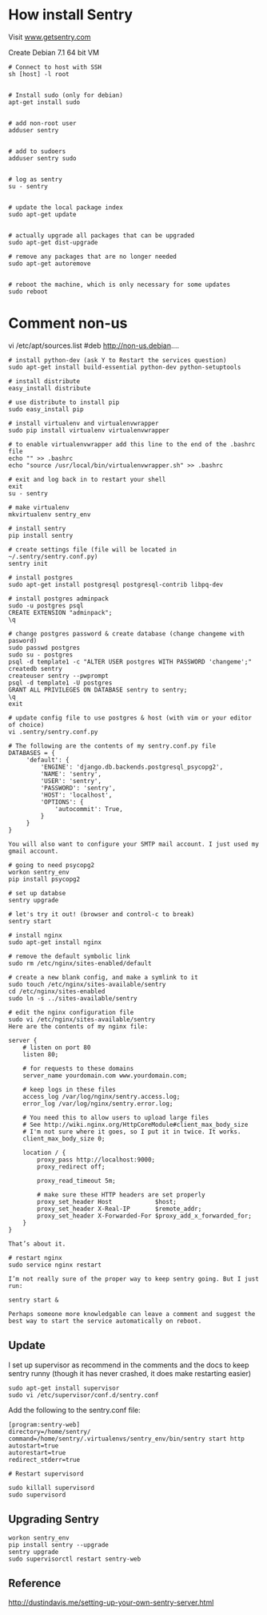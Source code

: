 How install Sentry
===
Visit www.getsentry.com

Create Debian 7.1 64 bit VM

    # Connect to host with SSH
    sh [host] -l root


    # Install sudo (only for debian)
    apt-get install sudo
    
    
    # add non-root user
    adduser sentry


    # add to sudoers
    adduser sentry sudo


    # log as sentry
    su - sentry


    # update the local package index
    sudo apt-get update


    # actually upgrade all packages that can be upgraded
    sudo apt-get dist-upgrade

    # remove any packages that are no longer needed
    sudo apt-get autoremove


    # reboot the machine, which is only necessary for some updates
    sudo reboot

# Comment non-us
vi /etc/apt/sources.list
#deb http://non-us.debian....

    # install python-dev (ask Y to Restart the services question)
    sudo apt-get install build-essential python-dev python-setuptools

    # install distribute
    easy_install distribute

    # use distribute to install pip
    sudo easy_install pip

    # install virtualenv and virtualenvwrapper
    sudo pip install virtualenv virtualenvwrapper

    # to enable virtualenvwrapper add this line to the end of the .bashrc file
    echo "" >> .bashrc
    echo "source /usr/local/bin/virtualenvwrapper.sh" >> .bashrc

    # exit and log back in to restart your shell
    exit
    su - sentry

    # make virtualenv
    mkvirtualenv sentry_env

    # install sentry
    pip install sentry

    # create settings file (file will be located in ~/.sentry/sentry.conf.py)
    sentry init

    # install postgres
    sudo apt-get install postgresql postgresql-contrib libpq-dev

    # install postgres adminpack
    sudo -u postgres psql
    CREATE EXTENSION "adminpack";
    \q

    # change postgres password & create database (change changeme with pasword)
    sudo passwd postgres
    sudo su - postgres
    psql -d template1 -c "ALTER USER postgres WITH PASSWORD 'changeme';"
    createdb sentry
    createuser sentry --pwprompt
    psql -d template1 -U postgres
    GRANT ALL PRIVILEGES ON DATABASE sentry to sentry;
    \q
    exit

    # update config file to use postgres & host (with vim or your editor of choice)
    vi .sentry/sentry.conf.py
    
    # The following are the contents of my sentry.conf.py file
    DATABASES = {
         'default': {
             'ENGINE': 'django.db.backends.postgresql_psycopg2',
             'NAME': 'sentry',
             'USER': 'sentry',
             'PASSWORD': 'sentry',
             'HOST': 'localhost',
             'OPTIONS': {
                 'autocommit': True,
             }
         }
    }

    You will also want to configure your SMTP mail account. I just used my gmail account.

    # going to need psycopg2
    workon sentry_env
    pip install psycopg2

    # set up databse
    sentry upgrade

    # let's try it out! (browser and control-c to break)
    sentry start

    # install nginx
    sudo apt-get install nginx

    # remove the default symbolic link
    sudo rm /etc/nginx/sites-enabled/default

    # create a new blank config, and make a symlink to it
    sudo touch /etc/nginx/sites-available/sentry
    cd /etc/nginx/sites-enabled
    sudo ln -s ../sites-available/sentry

    # edit the nginx configuration file
    sudo vi /etc/nginx/sites-available/sentry
    Here are the contents of my nginx file:

    server {
        # listen on port 80
        listen 80;
    
        # for requests to these domains
        server_name yourdomain.com www.yourdomain.com;
    
        # keep logs in these files
        access_log /var/log/nginx/sentry.access.log;
        error_log /var/log/nginx/sentry.error.log;
    
        # You need this to allow users to upload large files
        # See http://wiki.nginx.org/HttpCoreModule#client_max_body_size
        # I'm not sure where it goes, so I put it in twice. It works.
        client_max_body_size 0;

        location / {
            proxy_pass http://localhost:9000;
            proxy_redirect off;
    
            proxy_read_timeout 5m;
    
            # make sure these HTTP headers are set properly
            proxy_set_header Host            $host;
            proxy_set_header X-Real-IP       $remote_addr;
            proxy_set_header X-Forwarded-For $proxy_add_x_forwarded_for;
        }
    }

    That’s about it.

    # restart nginx
    sudo service nginx restart
    
    I’m not really sure of the proper way to keep sentry going. But I just run:

    sentry start &

    Perhaps someone more knowledgable can leave a comment and suggest the
    best way to start the service automatically on reboot.

Update
---
I set up supervisor as recommend in the comments and the docs to keep sentry runny (though it has never crashed, it does make restarting easier)

    sudo apt-get install supervisor
    sudo vi /etc/supervisor/conf.d/sentry.conf

Add the following to the sentry.conf file:

    [program:sentry-web]
    directory=/home/sentry/
    command=/home/sentry/.virtualenvs/sentry_env/bin/sentry start http
    autostart=true
    autorestart=true
    redirect_stderr=true
    
    # Restart supervisord

    sudo killall supervisord
    sudo supervisord

Upgrading Sentry
---
    workon sentry_env
    pip install sentry --upgrade
    sentry upgrade
    sudo supervisorctl restart sentry-web
    
Reference
---
http://dustindavis.me/setting-up-your-own-sentry-server.html
